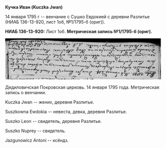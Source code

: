 **Кучка Иван (Kuczka Jwan)**

14 января 1795 г -- венчание с Сушко Евдокией с деревни Разлитье (НИАБ
136-13-920, лист 1об, №1/1795-б (ориг)).

**НИАБ 136-13-920:** Лист 1об. **Метрическая запись №1/1795-б (ориг).**

![](./media/f1407296bf4667d8d06734bd984672a134d31a33.png)

Дедиловичская Покровская церковь. 14 января 1795 года. Метрическая
запись о венчании.

Kuczka Jwan -- жених, деревня Разлитье.

Suszkowna Ewdokia -- невеста, девка, деревня Разлитье.

Suszko Leon -- свидетель, деревня Разлитье.

Suszko Nuprey -- свидетель.

Jazgunowicz Antoni -- ксёндз.
